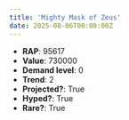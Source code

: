 ```yaml
---
title: 'Mighty Mask of Zeus'
date: 2025-08-06T00:00:00Z
---
```

- **RAP**: 95617
- **Value**: 730000
- **Demand level**: 0
- **Trend**: 2
- **Projected?**: True
- **Hyped?**: True
- **Rare?**: True
